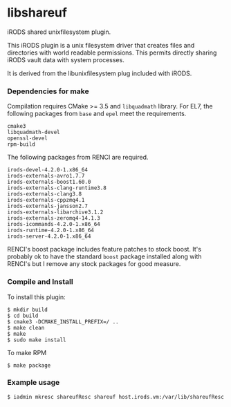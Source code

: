# libshareuf

iRODS shared unixfilesystem plugin.

This iRODS plugin is a unix filesystem driver that creates files and
directories with world readable permissions. This permits directly
sharing iRODS vault data with system processes.

It is derived from the libunixfilesystem plug included with iRODS.

### Dependencies for make

Compilation requires CMake >= 3.5 and `libquadmath` library. For EL7,
the following packages from `base` and `epel` meet the requirements.

    cmake3
    libquadmath-devel
    openssl-devel
    rpm-build

The following packages from RENCI are required.

    irods-devel-4.2.0-1.x86_64
    irods-externals-avro1.7.7
    irods-externals-boost1.60.0
    irods-externals-clang-runtime3.8
    irods-externals-clang3.8
    irods-externals-cppzmq4.1
    irods-externals-jansson2.7
    irods-externals-libarchive3.1.2
    irods-externals-zeromq4-14.1.3
    irods-icommands-4.2.0-1.x86_64
    irods-runtime-4.2.0-1.x86_64
    irods-server-4.2.0-1.x86_64

RENCI's boost package includes feature patches to stock boost. It's
probably ok to have the standard `boost` package installed along with
RENCI's but I remove any stock packages for good measure.

### Compile and Install

To install this plugin:

    $ mkdir build
    $ cd build
    $ cmake3 -DCMAKE_INSTALL_PREFIX=/ ..
    $ make clean
    $ make
    $ sudo make install


To make RPM

    $ make package

### Example usage

    $ iadmin mkresc shareufResc shareuf host.irods.vm:/var/lib/shareufResc



